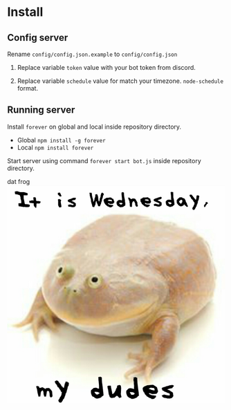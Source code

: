 # Install


## Config server

Rename ``` config/config.json.example ``` to ``` config/config.json ``` 

1. Replace variable ``` token ``` value with your bot token from discord.

1. Replace variable ``` schedule ``` value for match your timezone. ``` node-schedule ``` format.

## Running server

Install ``` forever ``` on global and local inside repository directory.

* Global ``` npm install -g forever ```
* Local ``` npm install forever ```

Start server using command ``` forever start bot.js ``` inside repository directory.


dat frog
![froggo](https://raw.githubusercontent.com/kolu-shuangliang/wednesday-bot/master/src/pics/frog.jpg)